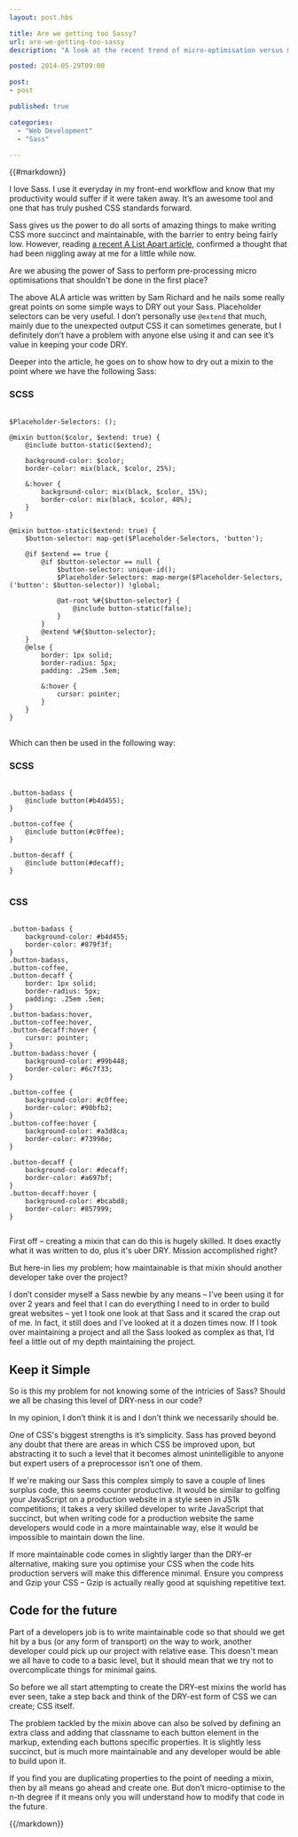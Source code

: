 ```yaml
---
layout: post.hbs

title: Are we getting too Sassy?
url: are-we-getting-too-sassy
description: "A look at the recent trend of micro-optimisation versus maintainability"

posted: 2014-05-29T09:00

post:
- post

published: true

categories:
  - "Web Development"
  - "Sass"

---
```


{{#markdown}}

I love Sass.  I use it everyday in my front-end workflow and know that my productivity would suffer if it were taken away.  It’s an awesome tool and one that has truly pushed CSS standards forward.

Sass gives us the power to do all sorts of amazing things to make writing CSS more succinct and maintainable, with the barrier to entry being fairly low.  However, reading [a recent A List Apart article](http://alistapart.com/article/dry-ing-out-your-sass-mixins), confirmed a thought that had been niggling away at me for a little while now.

Are we abusing the power of Sass to perform pre-processing micro optimisations that shouldn't be done in the first place?

The above ALA article was written by Sam Richard and he nails some really great points on some simple ways to DRY out your Sass.  Placeholder selectors can be very useful.  I don’t personally use `@extend` that much, mainly due to the unexpected output CSS it can sometimes generate, but I definitely don’t have a problem with anyone else using it and can see it’s value in keeping your code DRY.

Deeper into the article, he goes on to show how to dry out a mixin to the point where we have the following Sass:

### SCSS

<pre>
	<code class="language-scss">
$Placeholder-Selectors: ();

@mixin button($color, $extend: true) {
	@include button-static($extend);

	background-color: $color;
	border-color: mix(black, $color, 25%);

	&:hover {
		background-color: mix(black, $color, 15%);
		border-color: mix(black, $color, 40%);
	}
}

@mixin button-static($extend: true) {
	$button-selector: map-get($Placeholder-Selectors, 'button');

	@if $extend == true {
		@if $button-selector == null {
			$button-selector: unique-id();
			$Placeholder-Selectors: map-merge($Placeholder-Selectors, ('button': $button-selector)) !global;

			@at-root %#{$button-selector} {
				@include button-static(false);
			}
		}
		@extend %#{$button-selector};
	}
	@else {
		border: 1px solid;
		border-radius: 5px;
		padding: .25em .5em;

		&:hover {
			cursor: pointer;
		}
	}
}
</code>
</pre>

Which can then be used in the following way:

### SCSS

<pre>
	<code class="language-scss">
.button-badass {
	@include button(#b4d455);
}

.button-coffee {
	@include button(#c0ffee);
}

.button-decaff {
	@include button(#decaff);
}
</code>
</pre>

### CSS

<pre>
	<code class="language-css">
.button-badass {
	background-color: #b4d455;
	border-color: #879f3f;
}
.button-badass,
.button-coffee,
.button-decaff {
	border: 1px solid;
	border-radius: 5px;
	padding: .25em .5em;
}
.button-badass:hover,
.button-coffee:hover,
.button-decaff:hover {
	cursor: pointer;
}
.button-badass:hover {
	background-color: #99b448;
	border-color: #6c7f33;
}

.button-coffee {
	background-color: #c0ffee;
	border-color: #90bfb2;
}
.button-coffee:hover {
	background-color: #a3d8ca;
	border-color: #73998e;
}

.button-decaff {
	background-color: #decaff;
	border-color: #a697bf;
}
.button-decaff:hover {
	background-color: #bcabd8;
	border-color: #857999;
}
	</code>
</pre>

First off – creating a mixin that can do this is hugely skilled.  It does exactly what it was written to do, plus it's uber DRY.  Mission accomplished right?

But here-in lies my problem; how maintainable is that mixin should another developer take over the project?

I don’t consider myself a Sass newbie by any means – I've been using it for over 2 years and feel that I can do everything I need to in order to build great websites – yet I took one look at that Sass and it scared the crap out of me.  In fact, it still does and I've looked at it a dozen times now.  If I took over maintaining a project and all the Sass looked as complex as that, I’d feel a little out of my depth maintaining the project.

## Keep it Simple

So is this my problem for not knowing some of the intricies of Sass?  Should we all be chasing this level of DRY-ness in our code?

In my opinion, I don’t think it is and I don’t think we necessarily should be.

One of CSS's biggest strengths is it’s simplicity.  Sass has proved beyond any doubt that there are areas in which CSS be improved upon, but abstracting it to such a level that it becomes almost unintelligible to anyone but expert users of a preprocessor isn’t one of them.

If we're making our Sass this complex simply to save a couple of lines surplus code, this seems counter productive.  It would be similar to golfing your JavaScript on a production website in a style seen in JS1k competitions; it takes a very skilled developer to write JavaScript that succinct, but when writing code for a production website the same developers would code in a more maintainable way, else it would be impossible to maintain down the line.

If more maintainable code comes in slightly larger than the DRY-er alternative, making sure you optimise your CSS when the code hits production servers will make this difference minimal.  Ensure you compress and Gzip your CSS  – Gzip is actually really good at squishing repetitive text.

## Code for the future

Part of a developers job is to write maintainable code so that should we get hit by a bus (or any form of transport) on the way to work, another developer could pick up our project with relative ease.  This doesn't mean we all have to code to a basic level, but it should mean that we try not to overcomplicate things for minimal gains.

So before we all start attempting to create the DRY-est mixins the world has ever seen, take a step back and think of the DRY-est form of CSS we can create; CSS itself.

The problem tackled by the mixin above can also be solved by defining an extra class and adding that classname to each button element in the markup, extending each buttons specific properties.  It is slightly less succinct, but is much more maintainable and any developer would be able to build upon it.

If you find you are duplicating properties to the point of needing a mixin, then by all means go ahead and create one.  But don’t micro-optimise to the n-th degree if it means only you will understand how to modify that code in the future.

{{/markdown}}